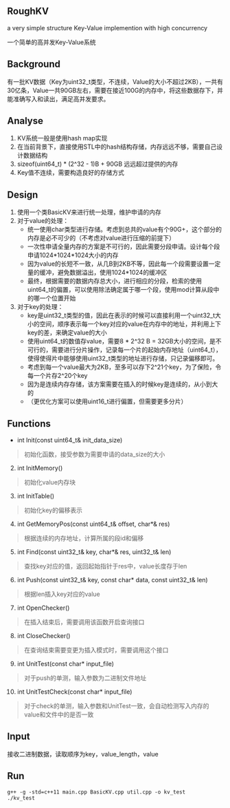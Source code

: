 ## RoughKV
a very simple structure Key-Value implemention with high concurrency

一个简单的高并发Key-Value系统

## Background
有一批KV数据（Key为uint32_t类型，不连续，Value的大小不超过2KB），一共有30亿条，Value一共90GB左右，需要在接近100G的内存中，将这些数据存下，并能准确写入和读出，满足高并发要求。

## Analyse
1. KV系统一般是使用hash map实现
2. 在当前背景下，直接使用STL中的hash结构存储，内存远远不够，需要自己设计数据结构
3. sizeof(uint64_t) * (2^32 - 1)B + 90GB 远远超过提供的内存
4. Key值不连续，需要构造良好的存储方式

## Design
1. 	使用一个类BasicKV来进行统一处理，维护申请的内存
2. 	对于value的处理：
	- 统一使用char类型进行存储。考虑到总共的value有个90G+，这个部分的内存是必不可少的（不考虑对value进行压缩的前提下）
	- 一次性申请全量内存的方案是不可行的，因此需要分段申请。设计每个段申请1024\*1024\*1024大小的内存
	- 因为value的长短不一致，从几B到2KB不等，因此每一个段需要设置一定量的缓冲，避免数据溢出，使用1024\*1024的缓冲区
	- 最终，根据需要的数据内存总大小，进行相应的分段，检索的使用uint64_t的偏置，可以使用除法确定属于哪一个段，使用mod计算从段中的哪一个位置开始
3.  对于key的处理：
    - key是uint32_t类型的值，因此在表示的时候可以直接利用一个uint32_t大小的空间，顺序表示每一个key对应的value在内存中的地址，并利用上下key的差，来确定value的大小
	- 使用uint64_t的数值存value，需要8 \* 2^32 B = 32GB大小的空间，是不可行的，需要进行分片操作，记录每一个片的起始内存地址（uint64_t），使得使得片中能够使用uint32_t类型的地址进行存储，只记录偏移即可。
	- 考虑到每一个value最大为2KB，至多可以存下2^21个key，为了保险，令每一个片存2^20个key
	- 因为是连续内存存储，该方案需要在插入的时候key是连续的，从小到大的
	- （更优化方案可以使用uint16_t进行偏置，但需要更多分片）

## Functions
* int Init(const uint64_t& init_data_size)
> 初始化函数，接受参数为需要申请的data_size的大小
2.	int InitMemory() 
> 初始化value内存块
3.	int InitTable() 
> 初始化key的偏移表示
4.	int GetMemoryPos(const uint64_t& offset, char\*& res)
> 根据连续的内存地址，计算所属的段id和偏移
5.	int Find(const uint32_t& key, char\*& res, uint32_t& len)
> 查找key对应的值，返回起始指针于res中，value长度存于len
6.	int Push(const uint32_t& key, const char* data, const uint32_t& len) 
> 根据len插入key对应的value
7.	int OpenChecker() 
> 在插入结束后，需要调用该函数开启查询接口
8.	int CloseChecker() 
> 在查询结束需要变更为插入模式时，需要调用这个接口
9.	int UnitTest(const char* input_file) 
> 对于push的单测，输入参数为二进制文件地址
10.	int UnitTestCheck(const char* input_file) 
> 对于check的单测，输入参数和UnitTest一致，会自动检测写入内存的value和文件中的是否一致

## Input
接收二进制数据，读取顺序为key，value_length，value

## Run
```shell
g++ -g -std=c++11 main.cpp BasicKV.cpp util.cpp -o kv_test
./kv_test
```